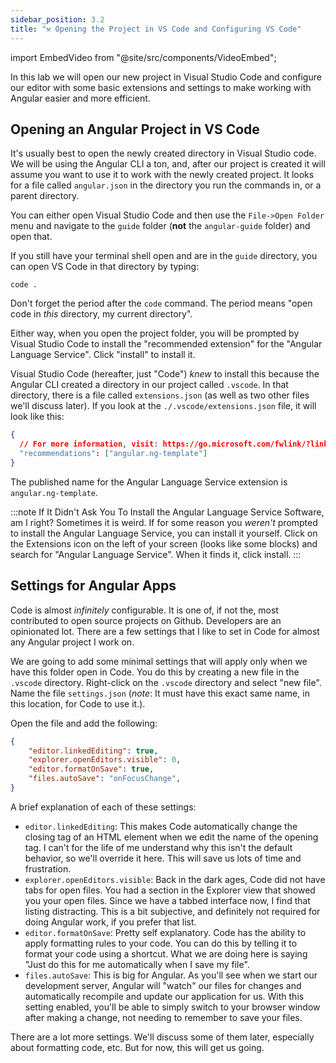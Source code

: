 ```yaml
---
sidebar_position: 3.2
title: "⚒️ Opening the Project in VS Code and Configuring VS Code"
---
```

import EmbedVideo from "@site/src/components/VideoEmbed";

In this lab we will open our new project in Visual Studio Code and configure our editor with some basic extensions and settings to make working with Angular easier and more efficient.

## Opening an Angular Project in VS Code

It's usually best to open the newly created directory in Visual Studio code. We will be using the Angular CLI a ton, and, after our project is created it will assume you want to use it to work with the newly created project. It looks for a file called `angular.json` in the directory you run the commands in, or a parent directory.

You can either open Visual Studio Code and then use the `File->Open Folder` menu and navigate to the `guide` folder (**not** the `angular-guide` folder) and open that.

If you still have your terminal shell open and are in the `guide` directory, you can open VS Code in that directory by typing:

```shell
code .
```

Don't forget the period after the `code` command. The period means "open code in *this* directory, my current directory".

Either way, when you open the project folder, you will be prompted by Visual Studio Code to install the "recommended extension" for the "Angular Language Service". Click "install" to install it.

<EmbedVideo id="824763064" title="Opening Project and Installing Angular Language Service" />

Visual Studio Code (hereafter, just "Code") *knew* to install this because the Angular CLI created a directory in our project called `.vscode`. In that directory, there is a file called `extensions.json` (as well as two other files we'll discuss later). If you look at the `./.vscode/extensions.json` file, it will look like this:

```json title="./.vscode/extensions.json"
{
  // For more information, visit: https://go.microsoft.com/fwlink/?linkid=827846
  "recommendations": ["angular.ng-template"]
}
```

The published name for the Angular Language Service extension is `angular.ng-template`. 

:::note If It Didn't Ask You To Install the Angular Language Service
Software, am I right? Sometimes it is weird. If for some reason you *weren't* prompted to install the Angular Language Service, you can install it yourself. Click on the Extensions icon on the left of your screen (looks like some blocks) and search for "Angular Language Service". When it finds it, click install.
:::
## Settings for Angular Apps

Code is almost *infinitely* configurable. It is one of, if not the, most contributed to open source projects on Github. Developers are an opinionated lot. There are a few settings that I like to set in Code for almost any Angular project I work on. 

We are going to add some minimal settings that will apply only when we have this folder open in Code. You do this by creating a new file in the `.vscode` directory. Right-click on the `.vscode` directory and select "new file". Name the file `settings.json` (*note*: It must have this exact same name, in this location, for Code to use it.).

Open the file and add the following:

```json title="./.vscode/settings.json"
{
    "editor.linkedEditing": true,
    "explorer.openEditors.visible": 0,
    "editor.formatOnSave": true,
    "files.autoSave": "onFocusChange",
}
```

A brief explanation of each of these settings:

- `editor.linkedEditing`: This makes Code automatically change the closing tag of an HTML element when we edit the name of the opening tag. I can't for the life of me understand why this isn't the default behavior, so we'll override it here. This will save us lots of time and frustration.
- `explorer.openEditors.visible`: Back in the dark ages, Code did not have tabs for open files. You had a section in the Explorer view that showed you your open files. Since we have a tabbed interface now, I find that listing distracting. This is a bit subjective, and definitely not required for doing Angular work, if you prefer that list.
- `editor.formatOnSave`: Pretty self explanatory. Code has the ability to apply formatting rules to your code. You can do this by telling it to format your code using a shortcut. What we are doing here is saying "Just do this for me automatically when I save my file".
- `files.autoSave`: This is big for Angular. As you'll see when we start our development server, Angular will "watch" our files for changes and automatically recompile and update our application for us. With this setting enabled, you'll be able to simply switch to your browser window after making a change, not needing to remember to save your files.

There are a lot more settings. We'll discuss some of them later, especially about formatting code, etc. But for now, this will get us going.


<EmbedVideo id="824766521" title="Adding Settings" />